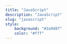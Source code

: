 ```yaml
---
title: "JavaScript"
description: "JavaScript"
slug: "javascript"
style:
    background: "#2a9d8f"
    color: "#fff"
---
```

